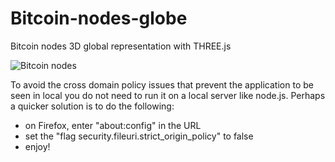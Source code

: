 # Bitcoin-nodes-globe
Bitcoin nodes 3D global representation with THREE.js

![Bitcoin nodes](https://cloud.githubusercontent.com/assets/15065645/10848018/20dc6e64-7f1a-11e5-9ea5-2db23b278c10.png)


To avoid the cross domain policy issues that prevent the application to be seen in local you do not need to run it on a local server like node.js. Perhaps a quicker solution is to do the following:

- on Firefox, enter "about:config" in the URL 
- set the "flag security.fileuri.strict_origin_policy" to false
- enjoy!
